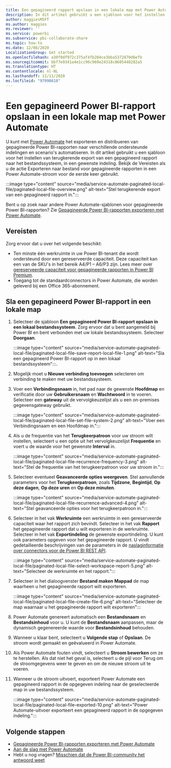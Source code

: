 ```yaml
---
title: Een gepagineerd rapport opslaan in een lokale map met Power Automate
description: In dit artikel gebruikt u een sjabloon voor het instellen van terugkerende export van een gepagineerd rapport naar het bestandssysteem, in een gewenste indeling.
author: maggiesMSFT
ms.author: maggies
ms.reviewer: ''
ms.service: powerbi
ms.subservice: pbi-collaborate-share
ms.topic: how-to
ms.date: 12/08/2020
LocalizationGroup: Get started
ms.openlocfilehash: a30f0df972c375af4fb284ce3bba5372870d6efb
ms.sourcegitcommit: bbf7e9341a4e1cc96c969e24318c8605440282a5
ms.translationtype: HT
ms.contentlocale: nl-NL
ms.lasthandoff: 12/11/2020
ms.locfileid: "97098618"
---
```

# <a name="save-a-power-bi-paginated-report-to-a-local-folder--with-power-automate"></a>Een gepagineerd Power BI-rapport opslaan in een lokale map met Power Automate

U kunt met [Power Automate](/power-automate/getting-started) het exporteren en distribueren van gepagineerde Power BI-rapporten naar verschillende ondersteunde indelingen en scenario's automatiseren. In dit artikel gebruikt u een sjabloon voor het instellen van terugkerende export van een gepagineerd rapport naar het bestandssysteem, in een gewenste indeling. Bekijk de Vereisten als u de actie Exporteren naar bestand voor gepagineerde rapporten in een Power Automate-stroom voor de eerste keer gebruikt.

:::image type="content" source="media/service-automate-paginated-local-file/paginated-local-file-overview.png" alt-text="Stel terugkerende export van een gepagineerd rapport in.":::

Bent u op zoek naar andere Power Automate-sjablonen voor gepagineerde Power BI-rapporten? Zie [Gepagineerde Power BI-rapporten exporteren met Power Automate](service-automate-paginated-integration.md).

## <a name="prerequisites"></a>Vereisten  

Zorg ervoor dat u over het volgende beschikt:

- Ten minste één werkruimte in uw Power BI-tenant die wordt ondersteund door een gereserveerde capaciteit. Deze capaciteit kan een van de SKU's in het bereik A4/P1 – A6/P3 zijn. Lees meer over [gereserveerde capaciteit voor gepagineerde rapporten in Power BI Premium](../admin/service-premium-what-is.md#paginated-reports).
- Toegang tot de standaardconnectors in Power Automate, die worden geleverd bij een Office 365-abonnement.

## <a name="save-a-power-bi-paginated-report-to-a-local-folder"></a>Sla een gepagineerd Power BI-rapport in een lokale map

1. Selecteer de sjabloon **Een gepagineerd Power BI-rapport opslaan in een lokaal bestandssysteem**. Zorg ervoor dat u bent aangemeld bij Power BI en bent verbonden met uw lokale bestandssysteem. Selecteer **Doorgaan**. 

    :::image type="content" source="media/service-automate-paginated-local-file/paginated-local-file-save-report-local-file-1.png" alt-text="Sla een gepagineerd Power BI-rapport op in een lokaal bestandssysteem":::.

2. Mogelijk moet u **Nieuwe verbinding toevoegen**  selecteren om verbinding te maken met uw bestandssysteem. 
1. Voer een **Verbindingsnaam** in, het pad naar de gewenste **Hoofdmap** en verificatie door uw **Gebruikersnaam** en **Wachtwoord** in te voeren. Selecteer een **gateway** uit de vervolgkeuzelijst als u een on-premises gegevensgateway gebruikt.

    :::image type="content" source="media/service-automate-paginated-local-file/paginated-local-file-set-file-system-2.png" alt-text="Voer een Verbindingsnaam en een Hoofdmap in.":::
 
3. Als u de frequentie van het **Terugkeerpatroon** voor uw stroom wilt instellen, selecteert u een optie uit het vervolgkeuzelijst **Frequentie** en voert u de waarde voor het gewenste **Interval** in.  

    :::image type="content" source="media/service-automate-paginated-local-file/paginated-local-file-recurrence-frequency-3.png" alt-text="Stel de frequentie van het terugkeerpatroon voor uw stroom in.":::

4. Selecteer eventueel **Geavanceerde opties weergeven**. Stel aanvullende parameters voor het **Terugkeerpatroon**, zoals **Tijdzone**, **Begintijd**, **Op deze dagen**, **Op deze uren** en **Op deze minuten**. 
 
    :::image type="content" source="media/service-automate-paginated-local-file/paginated-local-file-recurrence-advanced-4.png" alt-text="Stel geavanceerde opties voor het terugkeerpatroon in.":::

5. Selecteer in het vak **Werkruimte** een werkruimte in een gereserveerde capaciteit waar het rapport zich bevindt. Selecteer in het vak **Rapport** het gepagineerde rapport dat u wilt exporteren in de werkruimte. Selecteer in het vak **Exportindeling** de gewenste exportindeling. U kunt ook parameters opgeven voor het gepagineerde rapport. U vindt gedetailleerde beschrijvingen van de parameters in de [naslaginformatie over connectors voor de Power BI REST API](/connectors/powerbi/#export-to-file-for-paginated-reports).  
 
    :::image type="content" source="media/service-automate-paginated-local-file/paginated-local-file-select-workspace-report-5.png" alt-text="Selecteer de werkruimte en het rapport.":::

6. Selecteer in het dialoogvenster **Bestand maken** **Mappad** de map waarheen u het gepagineerde rapport wilt exporteren.
 
    :::image type="content" source="media/service-automate-paginated-local-file/paginated-local-file-create-file-6.png" alt-text="Selecteer de map waarnaar u het gepagineerde rapport wilt exporteren":::

7. Power Automate genereert automatisch een **Bestandsnaam** en **Bestandsinhoud** voor u. U kunt de **Bestandsnaam** aanpassen, maar de dynamisch gegenereerde waarde voor **Bestandsinhoud** behouden.
8. Wanneer u klaar bent, selecteert u **Volgende stap** of **Opslaan**. De stroom wordt gemaakt en geëvalueerd in Power Automate.
9. Als Power Automate fouten vindt, selecteert u **Stroom bewerken** om ze te herstellen. Als dat niet het geval is, selecteert u de pijl voor Terug om de stroomgegevens weer te geven en om de nieuwe stroom uit te voeren.
10. Wanneer u de stroom uitvoert, exporteert Power Automate een gepagineerd rapport in de opgegeven indeling naar de geselecteerde map in uw bestandssysteem.

    :::image type="content" source="media/service-automate-paginated-local-file/paginated-local-file-exported-10.png" alt-text="Power Automate-uitvoer exporteert een gepagineerd rapport in de opgegeven indeling.":::

## <a name="next-steps"></a>Volgende stappen

- [Gepagineerde Power BI-rapporten exporteren met Power Automate](service-automate-paginated-integration.md)
- [Aan de slag met Power Automate](/power-automate/getting-started/)
- Hebt u nog vragen? [Misschien dat de Power BI-community het antwoord weet](https://community.powerbi.com/)


